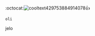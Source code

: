 :octocat:![cooltext429753884914078](https://user-images.githubusercontent.com/124218032/219228741-29794561-302a-48d7-9ab8-1720f3e00ba3.png):+1:
```
oli
```
jelo
